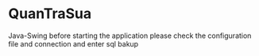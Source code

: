 # QuanTraSua
Java-Swing
before starting the application please check the configuration file and connection and enter sql bakup
